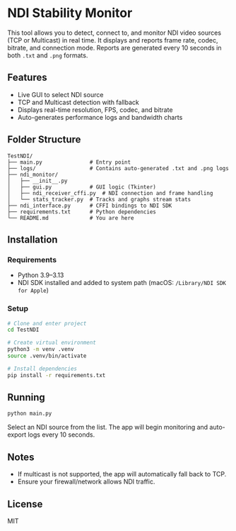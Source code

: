 # NDI Stability Monitor

This tool allows you to detect, connect to, and monitor NDI video sources (TCP or Multicast) in real time. It displays and reports frame rate, codec, bitrate, and connection mode. Reports are generated every 10 seconds in both `.txt` and `.png` formats.

## Features
- Live GUI to select NDI source
- TCP and Multicast detection with fallback
- Displays real-time resolution, FPS, codec, and bitrate
- Auto-generates performance logs and bandwidth charts

## Folder Structure
```
TestNDI/
├── main.py               # Entry point
├── logs/                 # Contains auto-generated .txt and .png logs
├── ndi_monitor/
│   ├── __init__.py
│   ├── gui.py            # GUI logic (Tkinter)
│   ├── ndi_receiver_cffi.py  # NDI connection and frame handling
│   └── stats_tracker.py  # Tracks and graphs stream stats
├── ndi_interface.py      # CFFI bindings to NDI SDK
├── requirements.txt      # Python dependencies
└── README.md             # You are here
```

## Installation
### Requirements
- Python 3.9–3.13
- NDI SDK installed and added to system path (macOS: `/Library/NDI SDK for Apple`)

### Setup
```bash
# Clone and enter project
cd TestNDI

# Create virtual environment
python3 -m venv .venv
source .venv/bin/activate

# Install dependencies
pip install -r requirements.txt
```

## Running
```bash
python main.py
```
Select an NDI source from the list. The app will begin monitoring and auto-export logs every 10 seconds.

## Notes
- If multicast is not supported, the app will automatically fall back to TCP.
- Ensure your firewall/network allows NDI traffic.

## License
MIT
